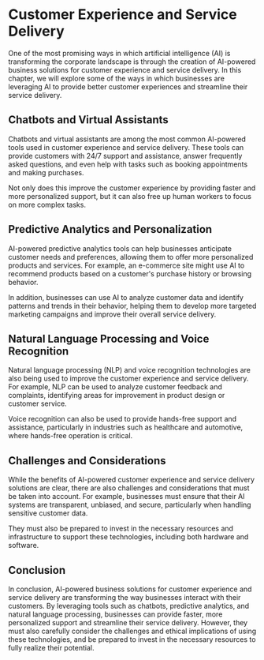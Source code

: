 Customer Experience and Service Delivery
==================================================================================

One of the most promising ways in which artificial intelligence (AI) is transforming the corporate landscape is through the creation of AI-powered business solutions for customer experience and service delivery. In this chapter, we will explore some of the ways in which businesses are leveraging AI to provide better customer experiences and streamline their service delivery.

Chatbots and Virtual Assistants
-------------------------------

Chatbots and virtual assistants are among the most common AI-powered tools used in customer experience and service delivery. These tools can provide customers with 24/7 support and assistance, answer frequently asked questions, and even help with tasks such as booking appointments and making purchases.

Not only does this improve the customer experience by providing faster and more personalized support, but it can also free up human workers to focus on more complex tasks.

Predictive Analytics and Personalization
----------------------------------------

AI-powered predictive analytics tools can help businesses anticipate customer needs and preferences, allowing them to offer more personalized products and services. For example, an e-commerce site might use AI to recommend products based on a customer's purchase history or browsing behavior.

In addition, businesses can use AI to analyze customer data and identify patterns and trends in their behavior, helping them to develop more targeted marketing campaigns and improve their overall service delivery.

Natural Language Processing and Voice Recognition
-------------------------------------------------

Natural language processing (NLP) and voice recognition technologies are also being used to improve the customer experience and service delivery. For example, NLP can be used to analyze customer feedback and complaints, identifying areas for improvement in product design or customer service.

Voice recognition can also be used to provide hands-free support and assistance, particularly in industries such as healthcare and automotive, where hands-free operation is critical.

Challenges and Considerations
-----------------------------

While the benefits of AI-powered customer experience and service delivery solutions are clear, there are also challenges and considerations that must be taken into account. For example, businesses must ensure that their AI systems are transparent, unbiased, and secure, particularly when handling sensitive customer data.

They must also be prepared to invest in the necessary resources and infrastructure to support these technologies, including both hardware and software.

Conclusion
----------

In conclusion, AI-powered business solutions for customer experience and service delivery are transforming the way businesses interact with their customers. By leveraging tools such as chatbots, predictive analytics, and natural language processing, businesses can provide faster, more personalized support and streamline their service delivery. However, they must also carefully consider the challenges and ethical implications of using these technologies, and be prepared to invest in the necessary resources to fully realize their potential.
